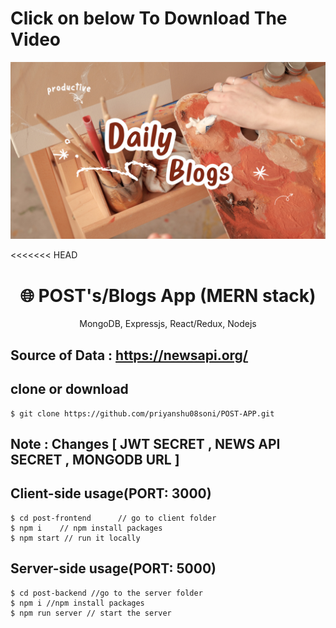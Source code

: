 # Click on below To Download The Video
[![Watch the video](https://raw.githubusercontent.com/priyanshu08soni/POST-APP/main/Blogs-Thumbnail.png)](https://raw.githubusercontent.com/priyanshu08soni/POST-Thumbnail/main/post-app-video.mp4)

<<<<<<< HEAD
<h1 align="center">
🌐 POST's/Blogs App (MERN stack) 
</h1>
<p align="center">
MongoDB, Expressjs, React/Redux, Nodejs
</p>

## Source of Data : https://newsapi.org/

## clone or download
```terminal
$ git clone https://github.com/priyanshu08soni/POST-APP.git
```
## Note : Changes [ JWT SECRET , NEWS API SECRET , MONGODB URL ]

## Client-side usage(PORT: 3000)
```terminal
$ cd post-frontend      // go to client folder
$ npm i    // npm install packages
$ npm start // run it locally
```
## Server-side usage(PORT: 5000)
```terminal
$ cd post-backend //go to the server folder
$ npm i //npm install packages
$ npm run server // start the server
```

